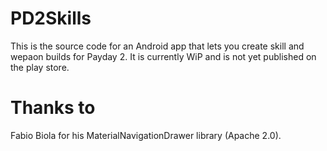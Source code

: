 # PD2Skills
This is the source code for an Android app that lets you create skill and wepaon builds for Payday 2.
It is currently WiP and is not yet published on the play store.

# Thanks to
Fabio Biola for his MaterialNavigationDrawer library (Apache 2.0).
